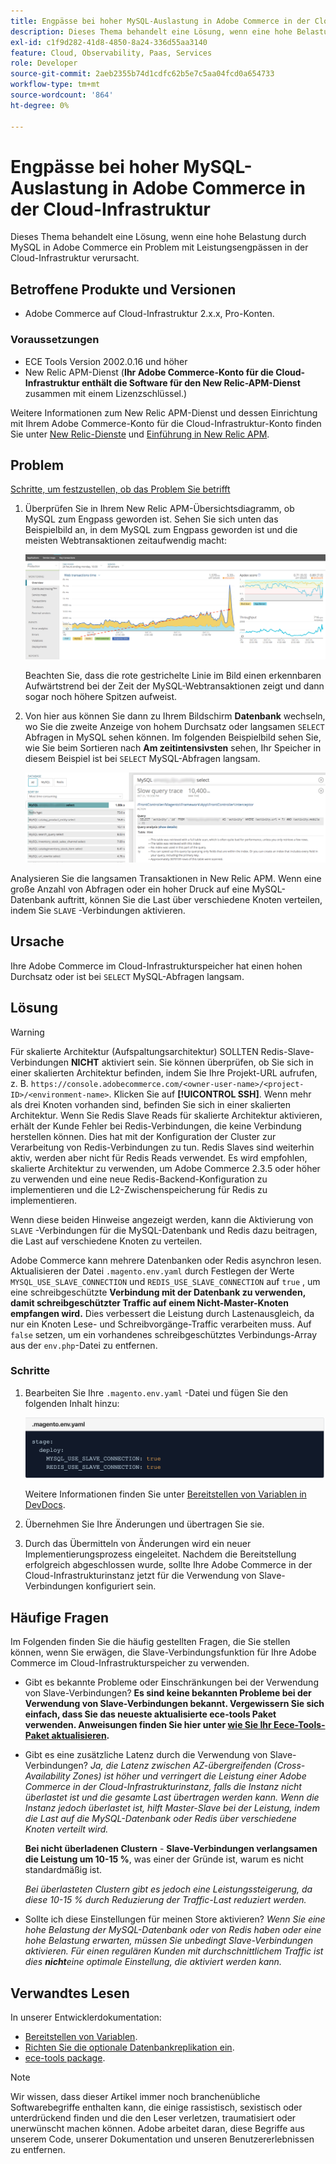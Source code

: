 ```yaml
---
title: Engpässe bei hoher MySQL-Auslastung in Adobe Commerce in der Cloud-Infrastruktur
description: Dieses Thema behandelt eine Lösung, wenn eine hohe Belastung durch MySQL in Adobe Commerce ein Problem mit Leistungsengpässen in der Cloud-Infrastruktur verursacht.
exl-id: c1f9d282-41d8-4850-8a24-336d55aa3140
feature: Cloud, Observability, Paas, Services
role: Developer
source-git-commit: 2aeb2355b74d1cdfc62b5e7c5aa04fcd0a654733
workflow-type: tm+mt
source-wordcount: '864'
ht-degree: 0%

---
```


# Engpässe bei hoher MySQL-Auslastung in Adobe Commerce in der Cloud-Infrastruktur

Dieses Thema behandelt eine Lösung, wenn eine hohe Belastung durch MySQL in Adobe Commerce ein Problem mit Leistungsengpässen in der Cloud-Infrastruktur verursacht.

## Betroffene Produkte und Versionen

* Adobe Commerce auf Cloud-Infrastruktur 2.x.x, Pro-Konten.

### Voraussetzungen

* ECE Tools Version 2002.0.16 und höher
* New Relic APM-Dienst (**Ihr Adobe Commerce-Konto für die Cloud-Infrastruktur enthält die Software für den New Relic-APM-Dienst** zusammen mit einem Lizenzschlüssel.)

Weitere Informationen zum New Relic APM-Dienst und dessen Einrichtung mit Ihrem Adobe Commerce-Konto für die Cloud-Infrastruktur-Konto finden Sie unter [New Relic-Dienste](https://experienceleague.adobe.com/en/docs/commerce-cloud-service/user-guide/monitor/new-relic/new-relic-service) und [Einführung in New Relic APM](https://docs.newrelic.com/docs/apm/new-relic-apm/getting-started/introduction-apm/).

## Problem

<u>Schritte, um festzustellen, ob das Problem Sie betrifft</u>

1. Überprüfen Sie in Ihrem New Relic APM-Übersichtsdiagramm, ob MySQL zum Engpass geworden ist. Sehen Sie sich unten das Beispielbild an, in dem MySQL zum Engpass geworden ist und die meisten Webtransaktionen zeitaufwendig macht:

   ![KB-372_image002.png](assets/KB-372_image002.png)

   Beachten Sie, dass die rote gestrichelte Linie im Bild einen erkennbaren Aufwärtstrend bei der Zeit der MySQL-Webtransaktionen zeigt und dann sogar noch höhere Spitzen aufweist.
1. Von hier aus können Sie dann zu Ihrem Bildschirm **Datenbank** wechseln, wo Sie die zweite Anzeige von hohem Durchsatz oder langsamen `SELECT` Abfragen in MySQL sehen können. Im folgenden Beispielbild sehen Sie, wie Sie beim Sortieren nach **Am zeitintensivsten** sehen, Ihr Speicher in diesem Beispiel ist bei `SELECT` MySQL-Abfragen langsam.

   ![KB-372_image003_BlurredExtension.png](assets/KB-372_image003_BlurredExtension.png)

Analysieren Sie die langsamen Transaktionen in New Relic APM. Wenn eine große Anzahl von Abfragen oder ein hoher Druck auf eine MySQL-Datenbank auftritt, können Sie die Last über verschiedene Knoten verteilen, indem Sie `SLAVE` -Verbindungen aktivieren.

## Ursache

Ihre Adobe Commerce im Cloud-Infrastrukturspeicher hat einen hohen Durchsatz oder ist bei `SELECT` MySQL-Abfragen langsam.

## Lösung

>[!WARNING]
>
>Für skalierte Architektur (Aufspaltungsarchitektur) SOLLTEN Redis-Slave-Verbindungen **NICHT** aktiviert sein. Sie können überprüfen, ob Sie sich in einer skalierten Architektur befinden, indem Sie Ihre Projekt-URL aufrufen, z. B. `https://console.adobecommerce.com/<owner-user-name>/<project-ID>/<environment-name>`. Klicken Sie auf **[!UICONTROL SSH]**. Wenn mehr als drei Knoten vorhanden sind, befinden Sie sich in einer skalierten Architektur. Wenn Sie Redis Slave Reads für skalierte Architektur aktivieren, erhält der Kunde Fehler bei Redis-Verbindungen, die keine Verbindung herstellen können. Dies hat mit der Konfiguration der Cluster zur Verarbeitung von Redis-Verbindungen zu tun. Redis Slaves sind weiterhin aktiv, werden aber nicht für Redis Reads verwendet. Es wird empfohlen, skalierte Architektur zu verwenden, um Adobe Commerce 2.3.5 oder höher zu verwenden und eine neue Redis-Backend-Konfiguration zu implementieren und die L2-Zwischenspeicherung für Redis zu implementieren.

Wenn diese beiden Hinweise angezeigt werden, kann die Aktivierung von `SLAVE` -Verbindungen für die MySQL-Datenbank und Redis dazu beitragen, die Last auf verschiedene Knoten zu verteilen.

Adobe Commerce kann mehrere Datenbanken oder Redis asynchron lesen. Aktualisieren der Datei `.magento.env.yaml` durch Festlegen der Werte `MYSQL_USE_SLAVE_CONNECTION` und `REDIS_USE_SLAVE_CONNECTION` auf `true` , um eine schreibgeschützte **Verbindung mit der Datenbank zu verwenden, damit schreibgeschützter Traffic auf einem Nicht-Master-Knoten empfangen wird.** Dies verbessert die Leistung durch Lastenausgleich, da nur ein Knoten Lese- und Schreibvorgänge-Traffic verarbeiten muss. Auf `false` setzen, um ein vorhandenes schreibgeschütztes Verbindungs-Array aus der `env.php`-Datei zu entfernen.

### Schritte

1. Bearbeiten Sie Ihre `.magento.env.yaml` -Datei und fügen Sie den folgenden Inhalt hinzu:

   ![KB-372_image004.png](assets/KB-372_image004.png)

   Weitere Informationen finden Sie unter [Bereitstellen von Variablen in DevDocs](https://experienceleague.adobe.com/en/docs/commerce-cloud-service/user-guide/configure/env/stage/variables-deploy#mysql_use_slave_connection).

1. Übernehmen Sie Ihre Änderungen und übertragen Sie sie.
1. Durch das Übermitteln von Änderungen wird ein neuer Implementierungsprozess eingeleitet. Nachdem die Bereitstellung erfolgreich abgeschlossen wurde, sollte Ihre Adobe Commerce in der Cloud-Infrastrukturinstanz jetzt für die Verwendung von Slave-Verbindungen konfiguriert sein.

## Häufige Fragen

Im Folgenden finden Sie die häufig gestellten Fragen, die Sie stellen können, wenn Sie erwägen, die Slave-Verbindungsfunktion für Ihre Adobe Commerce im Cloud-Infrastrukturspeicher zu verwenden.

* Gibt es bekannte Probleme oder Einschränkungen bei der Verwendung von Slave-Verbindungen? **Es sind keine bekannten Probleme bei der Verwendung von Slave-Verbindungen bekannt. Vergewissern Sie sich einfach, dass Sie das neueste aktualisierte ece-tools Paket verwenden. Anweisungen finden Sie hier unter [wie Sie Ihr Eece-Tools-Paket aktualisieren](https://experienceleague.adobe.com/en/docs/commerce-cloud-service/user-guide/dev-tools/ece-tools/update-package).**
* Gibt es eine zusätzliche Latenz durch die Verwendung von Slave-Verbindungen? *Ja, die Latenz zwischen AZ-übergreifenden (Cross-Availability Zones) ist höher und verringert die Leistung einer Adobe Commerce in der Cloud-Infrastrukturinstanz, falls die Instanz nicht überlastet ist und die gesamte Last übertragen werden kann. Wenn die Instanz jedoch überlastet ist, hilft Master-Slave bei der Leistung, indem die Last auf die MySQL-Datenbank oder Redis über verschiedene Knoten verteilt wird.*

  **Bei nicht überladenen Clustern** - **Slave-Verbindungen verlangsamen die Leistung um 10-15 %**, was einer der Gründe ist, warum es nicht standardmäßig ist.

  *Bei überlasteten Clustern gibt es jedoch eine Leistungssteigerung, da diese 10-15 % durch Reduzierung der Traffic-Last reduziert werden.*
* Sollte ich diese Einstellungen für meinen Store aktivieren? *Wenn Sie eine hohe Belastung der MySQL-Datenbank oder von Redis haben oder eine hohe Belastung erwarten, müssen Sie unbedingt Slave-Verbindungen aktivieren. Für einen regulären Kunden mit durchschnittlichem Traffic ist dies **nicht**eine optimale Einstellung, die aktiviert werden kann.*

## Verwandtes Lesen

In unserer Entwicklerdokumentation:

* [Bereitstellen von Variablen](https://experienceleague.adobe.com/en/docs/commerce-cloud-service/user-guide/configure/env/stage/variables-deploy).
* [Richten Sie die optionale Datenbankreplikation ein](https://experienceleague.adobe.com/en/docs/commerce-operations/configuration-guide/storage/split-db/multi-master-replication).
* [ece-tools package](https://experienceleague.adobe.com/en/docs/commerce-cloud-service/user-guide/dev-tools/ece-tools/package-overview).

>[!NOTE]
>
>Wir wissen, dass dieser Artikel immer noch branchenübliche Softwarebegriffe enthalten kann, die einige rassistisch, sexistisch oder unterdrückend finden und die den Leser verletzen, traumatisiert oder unerwünscht machen können. Adobe arbeitet daran, diese Begriffe aus unserem Code, unserer Dokumentation und unseren Benutzererlebnissen zu entfernen.
